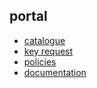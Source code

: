 ## portal

- [catalogue](catalogue.md)
- [key request](key_request.md)
- [policies](policy.md)
- [documentation](documentation.md)